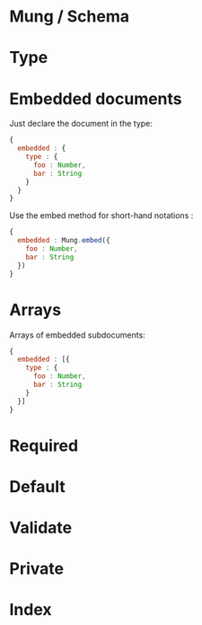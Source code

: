 Mung / Schema
===

# Type

# Embedded documents

Just declare the document in the type:

```js
{
  embedded : {
    type : {
      foo : Number,
      bar : String
    }
  }
}
```

Use the embed method for short-hand notations :

```js
{
  embedded : Mung.embed({
    foo : Number,
    bar : String
  })
}
```

# Arrays

Arrays of embedded subdocuments:

```js
{
  embedded : [{
    type : {
      foo : Number,
      bar : String
    }
  }]
}
```

# Required

# Default

# Validate

# Private

# Index
